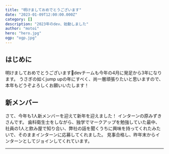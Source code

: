 ```yaml
---
title: "明けましておめでとうございます"
date: "2023-01-09T12:00:00.000Z"
category: []
description: "2023年のdev、始動しました"
author: "motoi"
hero: "hero.jpg"
ogp: "ogp.jpg"
---
```


## はじめに
明けましておめでとうございます🐰devチームも今年の4月に発足から3年になります。
うさぎの如くjump upの年にすべく、尚一層頑張りたいと思いますので、本年もどうぞよろしくお願いいたします！

## 新メンバー
さて、今年も1人新メンバーを迎えて新年を迎えました！
インターンの原みずきさんです。
歯科衛生士をしながら、独学でマークアップを勉強していた最中、
社員の1人と飲み屋で知り合い、弊社の話を聞くうちに興味を持ってくれたみたいで、そのままインターンに応募してくれました。
見事合格し、昨年末からインターンとしてジョインしてくれています。



---
